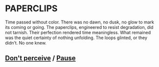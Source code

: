 # PAPERCLIPS

Time passed without color. There was no dawn, no dusk, no glow to mark its coming or going. The paperclips, engineered to resist degradation, did not tarnish. Their perfection rendered time meaningless. What remained was the quiet certainty of nothing unfolding. The loops glinted, or they didn’t. No one knew.

## [Don't perceive](page-a9a1b5c968775915) / [Pause](page-3602750b16f62c1c)
